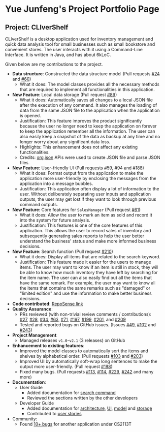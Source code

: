 # Yue Junfeng's Project Portfolio Page

## Project: CLIverShelf

CLIverShelf is a desktop application used for inventory management and quick data analysis tool for small businesses
such as small bookstore and convenient stores. The user interacts with it using a Command-Line Interface. It is written
in Java, and has about 6kLoC.

Given below are my contributions to the project.

* **Data structure**: Constructed the data structure model (Pull
  requests [#24](https://github.com/AY2122S1-CS2113T-F11-4/tp/pull/24) and
  [#60](https://github.com/AY2122S1-CS2113T-F11-4/tp/pull/60))
    * What it does: The model classes provides all the necessary methods that are required to implement all
      functionalities in this application.
* **New Feature**: Local data storage (Pull request [#89](https://github.com/AY2122S1-CS2113T-F11-4/tp/pull/89))
    * What it does: Automatically saves all changes to a local JSON file after the execution of any command. It also
      manages the loading of data from the same JSON file to the application when the application is opened.
    * Justification: This feature improves the product significantly because the user no longer need to keep the
      application on forever to keep the application remember all the information. The user can also easily keep a
      snapshot of the data as backup at any time and no longer worry about any significant data loss.
    * Highlights: This enhancement does not affect any existing functionalities.
    * Credits: [org.json](https://mvnrepository.com/artifact/org.json/json) APIs were used to create JSON file and parse
      JSON files.
* **New Feature**: User-friendly UI (Pull requests [#59](https://github.com/AY2122S1-CS2113T-F11-4/tp/pull/59),
  [#94](https://github.com/AY2122S1-CS2113T-F11-4/tp/pull/94) and
  [#188](https://github.com/AY2122S1-CS2113T-F11-4/tp/pull/188))
    * What it does: Format output from the application to make the application more user-friendly by enclosing the
      messages from the application into a message bubbles.
    * Justification: This application often display a lot of information to the user. Without deliberately separating
      user inputs and application outputs, the user may get lost if they want to look through previous command outputs.
* **New Feature**: Core features for `SalesManager` (Pull
  request [#61](https://github.com/AY2122S1-CS2113T-F11-4/tp/pull/61))
    * What it does: Allow the user to mark an item as sold and record it into the system for future analysis.
    * Justification: This features is one of the core features of this application. This allows the user to record sales
      of inventory and subsequently generating sales reports to help the user better understand the business' status and
      make more informed business decisions.
* **New Feature**: Search function (Pull request [#210](https://github.com/AY2122S1-CS2113T-F11-4/tp/pull/210))
    * What it does: Display all items that are related to the search keyword.
    * Justification: This feature made it easier for the users to manage items. The user may want to know if an item is
      still in stock, they will be able to know how much inventory they have left by searching for the item name. The
      user can also easily find out all the items that have the same remark. For example, the user may want to know all
      the items that contains the same remarks such as "damaged" or "limited edition" and use the information to make
      better business decisions.
* **Code
  contributed**: [RepoSense link](https://nus-cs2113-ay2122s1.github.io/tp-dashboard/?search=yuejunfeng0909&sort=groupTitle&sortWithin=title&since=2021-09-25&timeframe=commit&mergegroup=&groupSelect=groupByRepos&breakdown=false&tabOpen=true&tabType=authorship&tabAuthor=yuejunfeng0909&tabRepo=AY2122S1-CS2113T-F11-4%2Ftp%5Bmaster%5D&authorshipIsMergeGroup=false&authorshipFileTypes=docs~functional-code~test-code~other&authorshipIsBinaryFileTypeChecked=false)
* **Quality Assurance**:
    * PRs reviewed (with non-trivial review comments /
      contributions): [#27](https://github.com/AY2122S1-CS2113T-F11-4/tp/pull/27),
      [#28](https://github.com/AY2122S1-CS2113T-F11-4/tp/pull/28),
      [#34](https://github.com/AY2122S1-CS2113T-F11-4/tp/pull/34),
      [#63](https://github.com/AY2122S1-CS2113T-F11-4/tp/pull/63),
      [#71](https://github.com/AY2122S1-CS2113T-F11-4/tp/pull/71),
      [#197](https://github.com/AY2122S1-CS2113T-F11-4/tp/pull/197),
      [#199](https://github.com/AY2122S1-CS2113T-F11-4/tp/pull/199),
      [#201](https://github.com/AY2122S1-CS2113T-F11-4/tp/pull/201),
      and [#209](https://github.com/AY2122S1-CS2113T-F11-4/tp/pull/209)
    * Tested and reported bugs on GitHub issues. (Issues [#49](https://github.com/AY2122S1-CS2113T-F11-4/tp/issues/49),
      [#102](https://github.com/AY2122S1-CS2113T-F11-4/tp/issues/102)
      and [#243](https://github.com/AY2122S1-CS2113T-F11-4/tp/issues/243))
* **Project Management**:
    * Managed releases `v1.0`-`v2.1` (3 releases) on GitHub
* **Enhancement to existing features**:
    * Improved the model classes to automatically sort the items and shelves by alphabetical order. (Pull
      requests [#103](https://github.com/AY2122S1-CS2113T-F11-4/tp/pull/103)
      and [#203](https://github.com/AY2122S1-CS2113T-F11-4/tp/pull/203))
    * Improved UI by automatically soft-wrap long sentences to make the output more user-friendly. (Pull
      request [#188](https://github.com/AY2122S1-CS2113T-F11-4/tp/pull/188))
    * Fixed many bugs. (Pull requests [#113](https://github.com/AY2122S1-CS2113T-F11-4/tp/pull/113),
      [#114](https://github.com/AY2122S1-CS2113T-F11-4/tp/pull/114),
      [#229](https://github.com/AY2122S1-CS2113T-F11-4/tp/pull/229),
      [#242](https://github.com/AY2122S1-CS2113T-F11-4/tp/pull/242) and many more)
* **Documentation**:
    * User Guide
        * Added documentation
          for [search command](https://ay2122s1-cs2113t-f11-4.github.io/tp/UserGuide.html#search-for-item)
        * Reviewed the sections written by the other developers
    * Developer Guide
        * Added documentation
          for [architecture](https://ay2122s1-cs2113t-f11-4.github.io/tp/DeveloperGuide.html#architecture),
          [UI](https://ay2122s1-cs2113t-f11-4.github.io/tp/DeveloperGuide.html#ui-component),
          [model](https://ay2122s1-cs2113t-f11-4.github.io/tp/DeveloperGuide.html#model-component)
          and [storage](https://ay2122s1-cs2113t-f11-4.github.io/tp/DeveloperGuide.html#storage-component)
        * Contributed to [user stories](https://ay2122s1-cs2113t-f11-4.github.io/tp/DeveloperGuide.html#user-stories)
* Community:
    * Found [10+ bugs](https://github.com/yuejunfeng0909/ped/issues) for another application under CS2113T